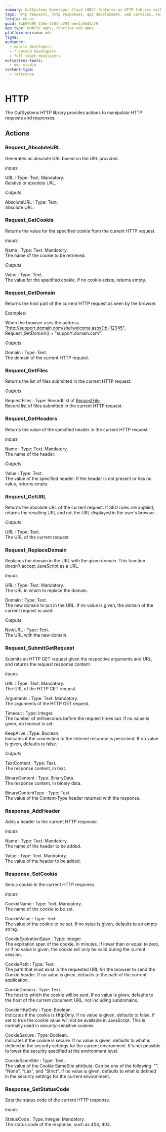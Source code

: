 ```yaml
---
summary: OutSystems Developer Cloud (ODC) features an HTTP library with actions for managing HTTP requests and responses.
tags: http requests, http responses, api development, web services, server communication
locale: en-us
guid: 8ab99495-136e-4261-a791-bee1c58d4a79
app_type: mobile apps, reactive web apps
platform-version: odc
figma:
audience:
  - mobile developers
  - frontend developers
  - full stack developers
outsystems-tools:
  - odc studio
content-type:
  - reference
---
```


# HTTP

The OutSystems HTTP library provides actions to manipulate HTTP requests and responses.

## Actions

### Request_AbsoluteURL

Generates an absolute URL based on the URL provided.

*Inputs*

URL
:   Type: Text. Mandatory.  
    Relative or absolute URL.

*Outputs*

AbsoluteURL
:   Type: Text.  
    Absolute URL.


### Request_GetCookie

Returns the value for the specified cookie from the current HTTP request.

*Inputs*

Name
:   Type: Text. Mandatory.  
    The name of the cookie to be retrieved.

*Outputs*

Value
:   Type: Text.  
    The value for the specified cookie. If no cookie exists, returns empty.


### Request_GetDomain

Returns the host part of the current HTTP request as seen by the browser.

Examples:

When the browser uses the address "http://support.domain.com/site/welcome.aspx?id=12345", Request_GetDomain() = "support.domain.com".

*Outputs*

Domain
:   Type: Text.  
    The domain of the current HTTP request.


### Request_GetFiles 

Returns the list of files submitted in the current HTTP request.

*Outputs*

RequestFiles
:   Type: RecordList of [RequestFile](#Structure_RequestFile).  
    Record list of files submitted in the current HTTP request.


### Request_GetHeaders 

Returns the value of the specified header in the current HTTP request.

*Inputs*

Name
:   Type: Text. Mandatory.  
    The name of the header.

*Outputs*

Value
:   Type: Text.  
    The value of the specified header. If the header is not present or has no value, returns empty.


### Request_GetURL 

Returns the absolute URL of the current request. If SEO rules are applied, returns the resulting URL and not the URL displayed in the user's browser.

*Outputs*

URL
:   Type: Text.  
    The URL of the current request.


### Request_ReplaceDomain 

Replaces the domain in the URL with the given domain. This function doesn't accept JavaScript as a URL.

*Inputs*

URL
:   Type: Text. Mandatory.  
    The URL in which to replace the domain.

Domain
:   Type: Text.  
    The new domain to put in the URL. If no value is given, the domain of the current request is used.

*Outputs*

NewURL
:   Type: Text.  
    The URL with the new domain.


### Request_SubmitGetRequest 

Submits an HTTP GET request given the respective arguments and URL, and returns the request response content

*Inputs*

URL
:   Type: Text. Mandatory.  
    The URL of the HTTP GET request.
    
Arguments
:   Type: Text. Mandatory.  
    The arguments of the HTTP GET request.

Timeout
:   Type: Integer.  
    The number of milliseconds before the request times out. If no value is given, no timeout is set.

KeepAlive
:   Type: Boolean.  
    Indicates if the connection to the Internet resource is persistent. If no value is given, defaults to false.

*Outputs*

TextContent
:   Type: Text.  
    The response content, in text.

BinaryContent
:   Type: BinaryData.  
    The response content, in binary data.

BinaryContentType
:   Type: Text.  
   The value of the Content-Type header returned with the response.


### Response_AddHeader 

Adds a header to the current HTTP response.

*Inputs*

Name
:   Type: Text. Mandatory.  
    The name of the header to be added.

Value
:   Type: Text. Mandatory.  
   The value of the header to be added.


### Response_SetCookie 

Sets a cookie in the current HTTP response.

*Inputs*

CookieName
:   Type: Text. Mandatory.  
    The name of the cookie to be set.

CookieValue
:   Type: Text.  
    The value of the cookie to be set. If no value is given, defaults to an empty string.

CookieExpirationSpan
:   Type: Integer.  
    The expiration span of the cookie, in minutes. If lower than or equal to zero, or if no value is given, the cookie will only be valid during the current session.

CookiePath
:   Type: Text.  
    The path that must exist in the requested URL for the browser to send the Cookie header. If no value is given, defaults to the path of the current application.

CookieDomain
:   Type: Text.  
    The host to which the cookie will be sent. If no value is given, defaults to the host of the current document URL, not including subdomains.

CookieHttpOnly
:   Type: Boolean.  
    Indicates if the cookie is HttpOnly. If no value is given, defaults to false. If set to true the cookie value will not be available in JavaScript. This is normally used in security-sensitive cookies.

CookieSecure
:   Type: Boolean.  
    Indicates if the cookie is secure. If no value is given, defaults to what is defined in the security settings for the current environment.
    It's not possible to lower the security specified at the environment level.

CookieSameSite
:   Type: Text.  
    The value of the Cookie SameSite attribute. Can be one of the following: "", "None", "Lax", and "Strict". If no value is given, defaults to what is defined in the security settings for the current environment.


### Response_SetStatusCode 

Sets the status code of the current HTTP response.

*Inputs*

StatusCode
:   Type: Integer. Mandatory.  
    The status code of the response, such as 404, 403.
